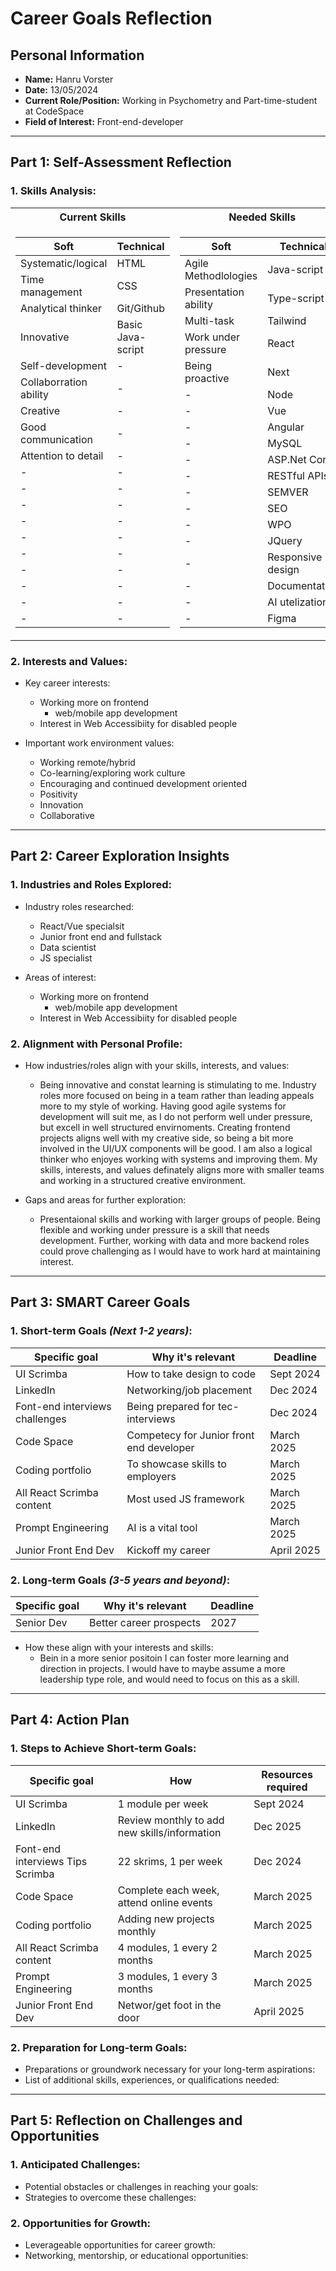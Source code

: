 
# Career Goals Reflection

## Personal Information

- **Name:** Hanru Vorster
- **Date:** 13/05/2024
- **Current Role/Position:** Working in Psychometry and Part-time-student at CodeSpace
- **Field of Interest:** Front-end-developer
---
## Part 1: Self-Assessment Reflection

### 1. **Skills Analysis**:


<table>
<tr><th>Current Skills</th><th>Needed Skills</th></tr>
<tr><td>

|Soft| Technical |
|---|---|
| Systematic/logical     | HTML | 
| Time management        | CSS | 
| Analytical thinker     | Git/Github | 
| Innovative             | Basic Java-script | 
| Self-development       | - | 
| Collaborration ability | - | 
| Creative               | - | 
| Good communication     | - | 
| Attention to detail    | - | 
| - | - | 
| - | - |
| - | - |
| - | - |
| - | - |
| - | - |
| - | - |
| - | - |
| - | - |
| - | - |

</td><td>

|Soft|Technical|
|---|---|
| Agile Methodlologies  | Java-script | 
| Presentation ability  | Type-script | 
| Multi-task | Tailwind | 
| Work under pressure   | React | 
| Being proactive       | Next | 
| - | Node | 
| - | Vue | 
| - | Angular |
| - | MySQL |
| - | ASP.Net Core |
| - | RESTful APIs |
| - | SEMVER |
| - | SEO  |
| - | WPO |
| - | JQuery |
| - | Responsive design |
| - | Documentation |
| - | AI utelization |
| - | Figma |

</td></tr> </table>

    
### 2. **Interests and Values**:
    
- Key career interests:
    - Working more on frontend
        - web/mobile app development
    - Interest in Web Accessibiity for disabled people
    
- Important work environment values:
    - Working remote/hybrid
    - Co-learning/exploring work culture
    - Encouraging and continued development oriented
    - Positivity
    - Innovation
    - Collaborative
    
---
## Part 2: Career Exploration Insights

### 1. **Industries and Roles Explored**:
    
- Industry roles researched:
    - React/Vue specialsit
    - Junior front end and fullstack
    - Data scientist
    - JS specialist

- Areas of interest:
    - Working more on frontend
        - web/mobile app development
    - Interest in Web Accessibiity for disabled people

### 2. **Alignment with Personal Profile**:
    
- How industries/roles align with your skills, interests, and values:
    - Being innovative and constat learning is stimulating to me. Industry roles more focused on being in a team rather than leading appeals more to my style of working. Having good agile systems for development will suit me, as I do not perform well under pressure, but excell in well structured envirnoments. Creating frontend projects aligns well with my creative side, so being a bit more involved in the UI/UX components will be good. I am also a logical thinker who enjoyes working with systems and improving them. My skills, interests, and values definately aligns more with smaller teams and working in a structured creative environment. 

- Gaps and areas for further exploration:
    - Presentaional skills and working with larger groups of people. Being flexible and working under pressure is a skill that needs development. Further, working with data and more backend roles could prove challenging as I would have to work hard at maintaining interest. 
---
## Part 3: SMART Career Goals

### 1. **Short-term Goals** *(Next 1-2 years)*:
    
|Specific goal| Why it's relevant | Deadline |
|---|---|---|
| UI Scrimba | How to take design to code | Sept 2024 |
| LinkedIn | Networking/job placement | Dec 2024 |
| Font-end interviews challenges| Being prepared for tec-interviews | Dec 2024 |
| Code Space | Competecy for Junior front end developer | March 2025 |
| Coding portfolio | To showcase skills to employers | March 2025 |
| All React Scrimba content | Most used JS framework | March 2025 |
| Prompt Engineering | AI is a vital tool | March 2025 |
| Junior Front End Dev | Kickoff my career | April 2025 |


### 2. **Long-term Goals** *(3-5 years and beyond)*:
    
|Specific goal| Why it's relevant | Deadline |
|---|---|---|
| Senior Dev | Better career prospects | 2027 |

- How these align with your interests and skills:
    - Bein in  a more senior positoin I can foster more learning and direction in projects. I would have to maybe assume a more leadership type role, and would need to focus on this as a skill. 
---
## Part 4: Action Plan

### 1. **Steps to Achieve Short-term Goals**:
    
|Specific goal| How | Resources required |
|---|---|---|
| UI Scrimba | 1 module per week | Sept 2024 |
| LinkedIn | Review monthly to add new skills/information | Dec 2025 |
| Font-end interviews Tips Scrimba| 22 skrims, 1 per week | Dec 2024 |
| Code Space | Complete each week, attend online events | March 2025 |
| Coding portfolio | Adding new projects monthly | March 2025 |
| All React Scrimba content | 4 modules, 1 every 2 months| March 2025 |
| Prompt Engineering | 3 modules, 1 every 3 months | March 2025 |
| Junior Front End Dev | Networ/get foot in the door | April 2025 |

### 2. **Preparation for Long-term Goals**:
    
- Preparations or groundwork necessary for your long-term aspirations:
- List of additional skills, experiences, or qualifications needed:
---
## Part 5: Reflection on Challenges and Opportunities

### 1. **Anticipated Challenges**:
    
- Potential obstacles or challenges in reaching your goals:
- Strategies to overcome these challenges:

### 2. **Opportunities for Growth**:
    
- Leverageable opportunities for career growth:
- Networking, mentorship, or educational opportunities:
